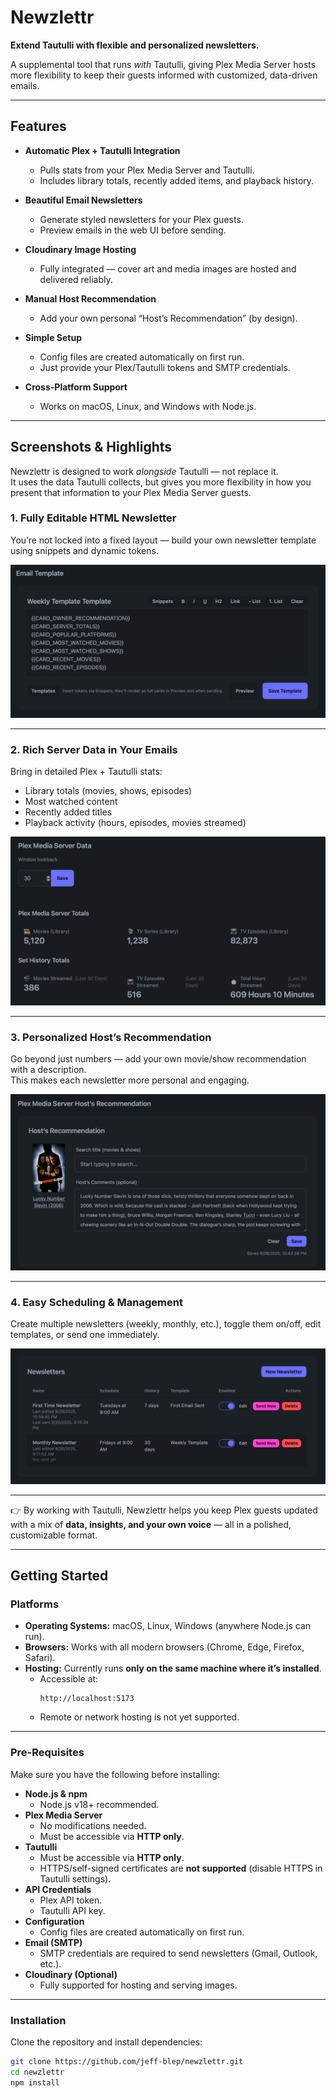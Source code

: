 # Newzlettr  
**Extend Tautulli with flexible and personalized newsletters.**  

A supplemental tool that runs *with* Tautulli, giving Plex Media Server hosts more flexibility to keep their guests informed with customized, data-driven emails.  

---

## Features  

- **Automatic Plex + Tautulli Integration**  
  - Pulls stats from your Plex Media Server and Tautulli.  
  - Includes library totals, recently added items, and playback history.  

- **Beautiful Email Newsletters**  
  - Generate styled newsletters for your Plex guests.  
  - Preview emails in the web UI before sending.  

- **Cloudinary Image Hosting**  
  - Fully integrated — cover art and media images are hosted and delivered reliably.  

- **Manual Host Recommendation**  
  - Add your own personal “Host’s Recommendation” (by design).  

- **Simple Setup**  
  - Config files are created automatically on first run.  
  - Just provide your Plex/Tautulli tokens and SMTP credentials.  

- **Cross-Platform Support**  
  - Works on macOS, Linux, and Windows with Node.js.  

---

## Screenshots & Highlights  

Newzlettr is designed to work *alongside* Tautulli — not replace it.  
It uses the data Tautulli collects, but gives you more flexibility in how you present that information to your Plex Media Server guests.  

### 1. Fully Editable HTML Newsletter  
You’re not locked into a fixed layout — build your own newsletter template using snippets and dynamic tokens.  

![Email Template](docs/screenshots/email-template.png)  

---

### 2. Rich Server Data in Your Emails  
Bring in detailed Plex + Tautulli stats:  
- Library totals (movies, shows, episodes)  
- Most watched content  
- Recently added titles  
- Playback activity (hours, episodes, movies streamed)  

![Server Data](docs/screenshots/server-data.png)  

---

### 3. Personalized Host’s Recommendation  
Go beyond just numbers — add your own movie/show recommendation with a description.  
This makes each newsletter more personal and engaging.  

![Host Recommendation](docs/screenshots/hosts-recommendation.png)  

---

### 4. Easy Scheduling & Management  
Create multiple newsletters (weekly, monthly, etc.), toggle them on/off, edit templates, or send one immediately.  

![Newsletter Scheduling](docs/screenshots/newsletters.png)  

---

👉 By working with Tautulli, Newzlettr helps you keep Plex guests updated with a mix of **data, insights, and your own voice** — all in a polished, customizable format.  

---

## Getting Started  

### Platforms  
- **Operating Systems:** macOS, Linux, Windows (anywhere Node.js can run).  
- **Browsers:** Works with all modern browsers (Chrome, Edge, Firefox, Safari).  
- **Hosting:** Currently runs **only on the same machine where it’s installed**.  
  - Accessible at:  
    ```
    http://localhost:5173
    ```
  - Remote or network hosting is not yet supported.  

---

### Pre-Requisites  
Make sure you have the following before installing:  

- **Node.js & npm**  
  - Node.js v18+ recommended.  
- **Plex Media Server**  
  - No modifications needed.  
  - Must be accessible via **HTTP only**.  
- **Tautulli**  
  - Must be accessible via **HTTP only**.  
  - HTTPS/self-signed certificates are **not supported** (disable HTTPS in Tautulli settings).  
- **API Credentials**  
  - Plex API token.  
  - Tautulli API key.  
- **Configuration**  
  - Config files are created automatically on first run.  
- **Email (SMTP)**  
  - SMTP credentials are required to send newsletters (Gmail, Outlook, etc.).  
- **Cloudinary (Optional)**  
  - Fully supported for hosting and serving images.  

---

### Installation  

Clone the repository and install dependencies:  

```bash
git clone https://github.com/jeff-blep/newzlettr.git
cd newzlettr
npm install
